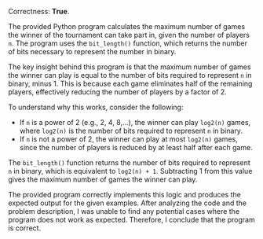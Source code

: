 Correctness: **True**.

The provided Python program calculates the maximum number of games the winner of the tournament can take part in, given the number of players `n`. The program uses the `bit_length()` function, which returns the number of bits necessary to represent the number in binary.

The key insight behind this program is that the maximum number of games the winner can play is equal to the number of bits required to represent `n` in binary, minus 1. This is because each game eliminates half of the remaining players, effectively reducing the number of players by a factor of 2.

To understand why this works, consider the following:

* If `n` is a power of 2 (e.g., 2, 4, 8,...), the winner can play `log2(n)` games, where `log2(n)` is the number of bits required to represent `n` in binary.
* If `n` is not a power of 2, the winner can play at most `log2(n)` games, since the number of players is reduced by at least half after each game.

The `bit_length()` function returns the number of bits required to represent `n` in binary, which is equivalent to `log2(n) + 1`. Subtracting 1 from this value gives the maximum number of games the winner can play.

The provided program correctly implements this logic and produces the expected output for the given examples. After analyzing the code and the problem description, I was unable to find any potential cases where the program does not work as expected. Therefore, I conclude that the program is correct.